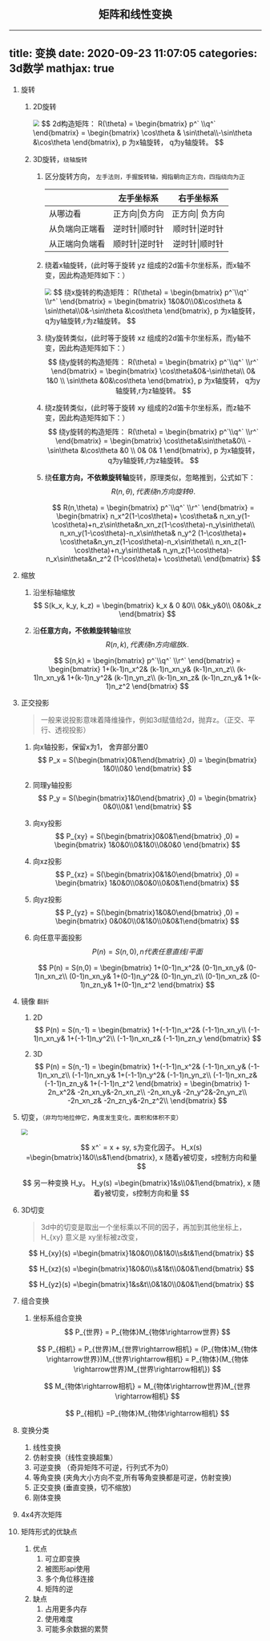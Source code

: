 ## <center>矩阵和线性变换</center>

---
title: 变换
date: 2020-09-23 11:07:05
categories: 3d数学
mathjax: true
---



1. 旋转
   
   1. 2D旋转
   
      <img src="/images\rotate2d.png" style="zoom:80%;" />
      $$
      2d构造矩阵：  R(\theta) = \begin{bmatrix} p^` \\q^` \end{bmatrix} = \begin{bmatrix} \cos\theta & \sin\theta\\-\sin\theta &\cos\theta \end{bmatrix}, p 为x轴旋转， q为y轴旋转。
      $$
   
   2. 3D旋转，`绕轴旋转`
   
      1. 区分旋转方向， `左手法则，手握旋转轴，拇指朝向正方向，四指绕向为正`
   
         |                |   左手坐标系   |   右手坐标系    |
         | :------------- | :------------: | :-------------: |
         | 从哪边看       | 正方向\|负方向 | 正方向\| 负方向 |
         | 从负端向正端看 | 逆时针\|顺时针 | 顺时针\|逆时针  |
         | 从正端向负端看 | 顺时针\|逆时针 | 逆时针\|顺时针  |
   
      2. 绕着x轴旋转，(此时等于旋转 yz 组成的2d笛卡尔坐标系，而x轴不变，因此构造矩阵如下：）
   
         <img src="/images\rotate3d.png" style="zoom:80%;" />
         $$
         绕x旋转的构造矩阵：  R(\theta) = \begin{bmatrix} p^`\\q^` \\r^` \end{bmatrix} = \begin{bmatrix} 1&0&0\\0&\cos\theta & \sin\theta\\0&-\sin\theta &\cos\theta \end{bmatrix}, p 为x轴旋转， q为y轴旋转,r为z轴旋转。
         $$
   
      3. 绕y旋转类似，(此时等于旋转 xz 组成的2d笛卡尔坐标系，而y轴不变，因此构造矩阵如下：）
         $$
         绕y旋转的构造矩阵：  R(\theta) = \begin{bmatrix} p^`\\q^` \\r^` \end{bmatrix} = \begin{bmatrix} 
         \cos\theta&0&-\sin\theta\\
         0& 1&0 \\
         \sin\theta &0&\cos\theta \end{bmatrix}, p 为x轴旋转， q为y轴旋转,r为z轴旋转。
         $$
   
      4. 绕z旋转类似，(此时等于旋转 xy 组成的2d笛卡尔坐标系，而z轴不变，因此构造矩阵如下：）
         $$
         绕y旋转的构造矩阵：  R(\theta) = \begin{bmatrix} p^`\\q^` \\r^` \end{bmatrix} = \begin{bmatrix} 
         \cos\theta&\sin\theta&0\\
         -\sin\theta &\cos\theta &0 \\
         0& 0& 1 
         \end{bmatrix}, p 为x轴旋转， q为y轴旋转,r为z轴旋转。
         $$
   
      5. 绕**任意方向，不依赖旋转轴**旋转，原理类似，忽略推到，公式如下：
         $$
         R(n, \theta),代表 绕n方向旋转 \theta.
         $$
         
         $$
         R(n,\theta) = \begin{bmatrix} p^`\\q^` \\r^` \end{bmatrix} = \begin{bmatrix} 
          n_x^2(1-\cos\theta)+   \cos\theta& n_xn_y(1-\cos\theta)+n_z\sin\theta&n_xn_z(1-\cos\theta)-n_y\sin\theta\\
         n_xn_y(1-\cos\theta)-n_x\sin\theta& n_y^2 (1-\cos\theta)+   \cos\theta&n_yn_z(1-\cos\theta)-n_x\sin\theta\\
         n_xn_z(1-\cos\theta)+n_y\sin\theta& n_yn_z(1-\cos\theta)-n_x\sin\theta&n_z^2 (1-\cos\theta)+    \cos\theta\\
         \end{bmatrix}
         $$
   
2. 缩放

   1. 沿坐标轴缩放
      $$
      S(k_x, k_y, k_z) = \begin{bmatrix} 
      k_x & 0 &0\\
      0&k_y&0\\
      0&0&k_z
      \end{bmatrix}
      $$
      

   2. 沿**任意方向，不依赖旋转轴**缩放
      $$
      R(n, k),代表 绕n方向缩放 k.
      $$
      
      $$
      S(n,k) = \begin{bmatrix} p^`\\q^` \\r^` \end{bmatrix} = \begin{bmatrix} 
       1+(k-1)n_x^2& (k-1)n_xn_y& (k-1)n_xn_z\\
       (k-1)n_xn_y& 1+(k-1)n_y^2& (k-1)n_yn_z\\
       (k-1)n_xn_z& (k-1)n_zn_y& 1+(k-1)n_z^2
      \end{bmatrix}
      $$

3. 正交投影

   > 一般来说投影意味着降维操作，例如3d赋值给2d，抛弃z。（正交、平行、透视投影）

   1. 向x轴投影，保留x为1， 舍弃部分置0
      $$
      P_x = S(\begin{bmatrix}0&1\end{bmatrix} ,0) = \begin{bmatrix} 1&0\\0&0 \end{bmatrix}
      $$
      

   2. 同理y轴投影
      $$
      P_y = S(\begin{bmatrix}1&0\end{bmatrix} ,0) = \begin{bmatrix} 0&0\\0&1 \end{bmatrix}
      $$

   3. 向xy投影
      $$
      P_{xy} = S(\begin{bmatrix}0&0&1\end{bmatrix} ,0) = \begin{bmatrix} 1&0&0\\0&1&0\\0&0&0 \end{bmatrix}
      $$

   4. 向xz投影
      $$
      P_{xz} = S(\begin{bmatrix}0&1&0\end{bmatrix} ,0) = \begin{bmatrix} 1&0&0\\0&0&0\\0&0&1\end{bmatrix}
      $$
      

   5. 向yz投影
      $$
      P_{yz} = S(\begin{bmatrix}1&0&0\end{bmatrix} ,0) = \begin{bmatrix} 0&0&0\\0&1&0\\0&0&1\end{bmatrix}
      $$

   6. 向任意平面投影
      $$
      P(n) = S(n, 0), n代表任意直线/平面
      $$
      
      $$
      P(n) = S(n,0) = \begin{bmatrix} 
       1+(0-1)n_x^2& (0-1)n_xn_y& (0-1)n_xn_z\\
       (0-1)n_xn_y& 1+(0-1)n_y^2& (0-1)n_yn_z\\
       (0-1)n_xn_z& (0-1)n_zn_y& 1+(0-1)n_z^2
      \end{bmatrix}
      $$

4. 镜像 `翻折`

   1. 2D
      $$
      P(n) = S(n,-1) = \begin{bmatrix} 
       1+(-1-1)n_x^2& (-1-1)n_xn_y\\
       (-1-1)n_xn_y& 1+(-1-1)n_y^2\\
       (-1-1)n_xn_z& (-1-1)n_zn_y
      \end{bmatrix}
      $$
      

   2. 3D
      $$
      P(n) = S(n,-1) = \begin{bmatrix} 
       1+(-1-1)n_x^2& (-1-1)n_xn_y& (-1-1)n_xn_z\\
       (-1-1)n_xn_y& 1+(-1-1)n_y^2& (-1-1)n_yn_z\\
       (-1-1)n_xn_z& (-1-1)n_zn_y& 1+(-1-1)n_z^2
      \end{bmatrix}
      = \begin{bmatrix}
      1-2n_x^2& -2n_xn_y&-2n_xn_z\\
      -2n_xn_y& -2n_y^2&-2n_yn_z\\
      -2n_xn_z& -2n_zn_y&-2n_z^2\\
      \end{bmatrix}
      $$

5. 切变，`（非均匀地拉伸它，角度发生变化，面积和体积不变）`

   <img src="/images\tbian.png" style="zoom:80%;" />

   
   $$
   x^` = x + sy,  s为变化因子。 H_x(s) =\begin{bmatrix}1&0\\s&1\end{bmatrix}, x 随着y被切变，s控制方向和量
   $$

   $$
   另一种变换 H_y。 H_y(s) =\begin{bmatrix}1&s\\0&1\end{bmatrix}, x 随着y被切变，s控制方向和量
   $$

   

6. 3D切变

   > 3d中的切变是取出一个坐标乘以不同的因子，再加到其他坐标上，H_{xy} 意义是 xy坐标被z改变，

   $$
   H_{xy}(s) =\begin{bmatrix}1&0&0\\0&1&0\\s&t&1\end{bmatrix}
   $$

   $$
   H_{xz}(s) =\begin{bmatrix}1&0&0\\s&1&t\\0&0&1\end{bmatrix}
   $$

   $$
   H_{yz}(s) =\begin{bmatrix}1&s&t\\0&1&0\\0&0&1\end{bmatrix}
   $$

7. 组合变换

   1. 坐标系组合变换
      $$
      P_{世界} = P_{物体}M_{物体\rightarrow世界}
      $$

      $$
      P_{相机} = P_{世界}M_{世界\rightarrow相机} = (P_{物体}M_{物体\rightarrow世界})M_{世界\rightarrow相机} = P_{物体}(M_{物体\rightarrow世界}M_{世界\rightarrow相机})
      $$

      $$
      M_{物体\rightarrow相机} = M_{物体\rightarrow世界}M_{世界\rightarrow相机} 
      $$

      $$
      P_{相机} =P_{物体}M_{物体\rightarrow相机}
      $$

8. 变换分类

   1. 线性变换
   2. 仿射变换（线性变换超集）
   3. 可逆变换 （奇异矩阵不可逆，行列式不为0）
   4. 等角变换   (夹角大小方向不变,所有等角变换都是可逆，仿射变换)
   5. 正交变换   (垂直变换，切不缩放)
   6. 刚体变换

9. 4x4齐次矩阵

10. 矩阵形式的优缺点

    1. 优点
       1. 可立即变换
       2. 被图形api使用
       3. 多个角位移连接
       4. 矩阵的逆
    2. 缺点
       1. 占用更多内存
       2. 使用难度
       3. 可能多余数据的累赘





